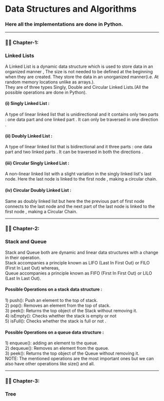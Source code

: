 # Data Structures and Algorithms 
<h3>Here all the implementations are done in Python.</h3>

---
### :man_technologist: Chapter-1:
<h3>Linked Lists</h3>
A Linked List is a dynamic data structure which is used to store data in an organized manner , The size is not needed to be defined at the beginning when they are created.
They store the data in an unorganized manner(i.e. At random memory locations unlike as arrays.).
<br>
They are of three types Singly, Double and Circular Linked Lists.(All the possible operations are done in Python).
<h4>(i) Singly Linked List :</h4>
A type of linear linked list that is unidirectional and it contains only two parts : one data part and one linked part . It can only be traversed in one direction .
<h4>(ii) Doubly Linked List :</h4>
A type of linear linked list that is bidirectional and it three parts : one data part and two linked parts . It can be traversed in both the directions .
<h4>(iii) Circular Singly Linked List :</h4>
A non-linear linked list with a slight variation in the singly linked list's last node. Here the last node is linked to the first node , making a circular chain.
<h4>(iv) Circular Doubly Linked List :</h4>
Same as doubly linked list but here the the previous part of first node connects to the last node and the next part of the last node is linked to the first node , making a Circular Chain.

---
### :man_technologist: Chapter-2:
<h3>Stack and Queue</h3>
Stack and Queue both are dynamic and linear data structures with a change in their operation.<br>
Stack accompanies a principle known as LIFO (Last In First Out) or FILO (First In Last Out) whereas,<br>
Queue accompanies a principle known as FIFO (First In First Out) or LILO (Last In Last Out).

<h4>Possible Operations on a stack data structure :</h4>
1) push(): Push an element to the top of stack.<br>
2) pop(): Removes an element from the top of stack.<br>
3) peek(): Returns the top object of the Stack without removing it.<br>
4) isEmpty(): Checks whether the stack is empty or not <br>
5) isFull(): Checks whether the stack is full or not .<br>

<h4>Possible Operations on a queue data structure :</h4>
1) enqueue(): adding an element to the queue.<br>
2) dequeue(): Removes an element from the queue.<br>
3) peek(): Returns the top object of the Queue without removing it.<br>
NOTE:  The mentioned operations are the most important ones but we can also have other operations like size() and all.


---
### :man_technologist: Chapter-3:
<h3>Tree</h3>
